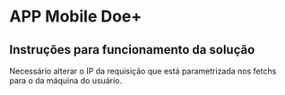 # APP Mobile Doe+

## Instruções para funcionamento da solução

Necessário alterar o IP da requisição que está parametrizada nos fetchs para o da máquina do usuário.
